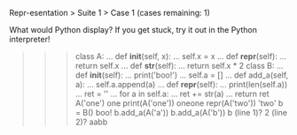 Repr-esentation > Suite 1 > Case 1
(cases remaining: 1)

What would Python display? If you get stuck, try it out in the Python
interpreter!

>>> class A:
...   def __init__(self, x):
...         self.x = x
...   def __repr__(self):
...         return self.x
...   def __str__(self):
...         return self.x * 2
>>> class B:
...   def __init__(self):
...         print('boo!')
...         self.a = []
...   def add_a(self, a):
...         self.a.append(a)
...   def __repr__(self):
...         print(len(self.a))
...         ret = ''
...         for a in self.a:
...               ret += str(a)
...         return ret
>>> A('one')
one
>>> print(A('one'))
oneone
>>> repr(A('two'))
'two'
>>> b = B()
boo!
>>> b.add_a(A('a'))
>>> b.add_a(A('b'))
>>> b
(line 1)? 2
(line 2)? aabb